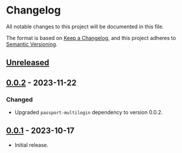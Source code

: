 # Changelog
All notable changes to this project will be documented in this file.

The format is based on [Keep a Changelog](https://keepachangelog.com/en/1.0.0/),
and this project adheres to [Semantic Versioning](https://semver.org/spec/v2.0.0.html).

## [Unreleased]

## [0.0.2] - 2023-11-22
### Changed
- Upgraded `passport-multilogin` dependency to version 0.0.2.

## [0.0.1] - 2023-10-17

- Initial release.

[Unreleased]: https://github.com/authnomicon/session/compare/v0.0.2...HEAD
[0.0.2]: https://github.com/authnomicon/session/compare/v0.0.1...v0.0.2
[0.0.1]: https://github.com/authnomicon/session/releases/tag/v0.0.1

